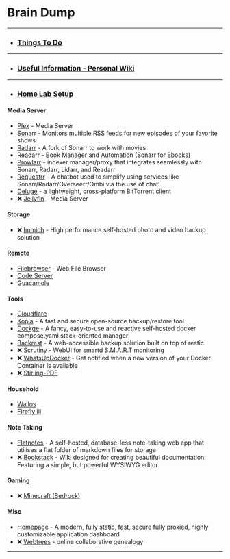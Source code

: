 #  Brain Dump
-----

- ### [Things To Do](https://github.com/bearded-papa/Things-To-Do)
-----

- ### [Useful Information - Personal Wiki](https://github.com/bearded-papa/useful-information)
-----

- ### [Home Lab Setup](https://github.com/bearded-papa/homelab/)

#### Media Server
 - [Plex](https://github.com/bearded-papa/homelab/tree/main/plex/) - Media Server
 - [Sonarr](https://github.com/bearded-papa/homelab/tree/main/sonarr/) - Monitors multiple RSS feeds for new episodes of your favorite shows
 - [Radarr](https://github.com/bearded-papa/homelab/tree/main/radarr/) - A fork of Sonarr to work with movies
 - [Readarr](https://github.com/bearded-papa/homelab/tree/main/readarr) - Book Manager and Automation (Sonarr for Ebooks)
 - [Prowlarr](https://github.com/bearded-papa/homelab/tree/main/prowlarr/) - indexer manager/proxy that integrates seamlessly with Sonarr, Radarr, Lidarr, and Readarr
 - [Requestrr](https://github.com/bearded-papa/homelab/tree/main/requestrr/) - A chatbot used to simplify using services like Sonarr/Radarr/Overseerr/Ombi via the use of chat!
 - [Deluge](https://github.com/bearded-papa/homelab/tree/main/deluge/) - a lightweight, cross-platform BitTorrent client
 - &#10060; [Jellyfin](https://github.com/bearded-papa/homelab/tree/main/jellyfin) - Media Server

#### Storage
 - &#10060; [Immich](https://github.com/bearded-papa/homelab/tree/main/immich) - High performance self-hosted photo and video backup solution

#### Remote
- [Filebrowser](https://github.com/bearded-papa/homelab/tree/main/filebrowser/) - Web File Browser
- [Code Server](https://github.com/bearded-papa/homelab/tree/main/code-server)
- [Guacamole](https://github.com/bearded-papa/homelab/tree/main/guacamole)

#### Tools
 - [Cloudflare](https://github.com/bearded-papa/homelab/tree/main/cloudflare/)
 - [Kopia](https://github.com/bearded-papa/homelab/tree/main/kopia) - A fast and secure open-source backup/restore tool
 - [Dockge](https://github.com/bearded-papa/homelab/tree/main/dockge/) - A fancy, easy-to-use and reactive self-hosted docker compose.yaml stack-oriented manager
 - [Backrest](https://github.com/bearded-papa/homelab/tree/main/backrest) - A web-accessible backup solution built on top of restic
 - &#10060; [Scrutiny](https://github.com/bearded-papa/homelab/tree/main/scrutiny/) - WebUI for smartd S.M.A.R.T monitoring
 - &#10060; [WhatsUpDocker](https://github.com/bearded-papa/homelab/tree/main/whatsupdocker) - Get notified when a new version of your Docker Container is available
 - &#10060; [Stirling-PDF](https://github.com/bearded-papa/homelab/tree/main/stirling-pdf)

#### Household
- [Wallos](https://github.com/bearded-papa/homelab/tree/main/wallos)
- [Firefly iii](https://github.com/bearded-papa/homelab/tree/main/fireflyiii)

#### Note Taking
 - [Flatnotes](https://github.com/bearded-papa/homelab/tree/main/flatnotes/) - A self-hosted, database-less note-taking web app that utilises a flat folder of markdown files for storage
 - &#10060; [Bookstack](https://github.com/bearded-papa/homelab/tree/main/bookstack) - Wiki designed for creating beautiful documentation. Featuring a simple, but powerful WYSIWYG editor

#### Gaming

 - &#10060; [Minecraft (Bedrock)](https://github.com/bearded-papa/homelab/tree/main/minecraft-bedrock/)

#### Misc
 - [Homepage](https://github.com/bearded-papa/homelab/tree/main/homepage/) - A modern, fully static, fast, secure fully proxied, highly customizable application dashboard
 - &#10060; [Webtrees](https://github.com/bearded-papa/homelab/tree/main/webtrees/) - online collaborative genealogy

-----
